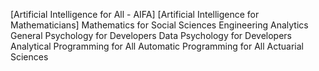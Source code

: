 [Artificial Intelligence for All - AIFA]
[Artificial Intelligence for Mathematicians]
Mathematics for Social Sciences
Engineering Analytics
General Psychology for Developers
Data Psychology for Developers
Analytical Programming for All
Automatic Programming for All
Actuarial Sciences
